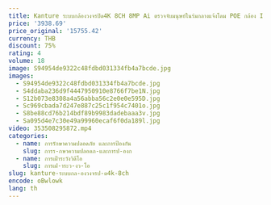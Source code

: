 ```yaml
---
title: Kanture ระบบกล้องวงจรปิด4K 8CH 8MP Ai ตรวจจับมนุษย์ในร่มกลางแจ้งโดม POE กล้อง IP การมองเห็นได้ในเวลากลางคืนชุดเฝ้าระวังวิดีโอ
price: '3938.69'
price_original: '15755.42'
currency: THB
discount: 75%
rating: 4
volume: 18
image: S94954de9322c48fdbd031334fb4a7bcde.jpg
images:
  - S94954de9322c48fdbd031334fb4a7bcde.jpg
  - S4ddaba236d9f4447950910e8766f7be1N.jpg
  - S12b073e8308a4a56abba56c2e0e0e595D.jpg
  - Sc969cbada7d247e887c25c1f954c7401o.jpg
  - S8be88cd76b214bdf89b9983dadebaaa3v.jpg
  - Sa095d4e7c30e49a99960ecaf6f0da189l.jpg
video: 353508295872.mp4
categories:
  - name: การรักษาความปลอดภัย และการป้องกัน
    slug: การร-กษาความปลอดภ-และการป-องก
  - name: การเฝ้าระวังวิดีโอ
    slug: การเฝ-าระว-งว-โอ
slug: kanture-ระบบกล-องวงจรป-ด4k-8ch
encode: oBwlowk
lang: th
---
```

  